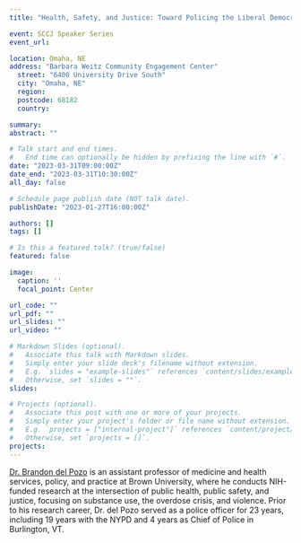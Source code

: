```yaml
---
title: "Health, Safety, and Justice: Toward Policing the Liberal Democracy"

event: SCCJ Speaker Series
event_url: 

location: Omaha, NE
address: "Barbara Weitz Community Engagement Center"
  street: "6400 University Drive South"
  city: "Omaha, NE"
  region: 
  postcode: 68182
  country: 

summary: 
abstract: ""

# Talk start and end times.
#   End time can optionally be hidden by prefixing the line with `#`.
date: "2023-03-31T09:00:00Z"
date_end: "2023-03-31T10:30:00Z"
all_day: false

# Schedule page publish date (NOT talk date).
publishDate: "2023-01-27T16:00:00Z"

authors: []
tags: []

# Is this a featured talk? (true/false)
featured: false

image:
  caption: ''
  focal_point: Center

url_code: ""
url_pdf: ""
url_slides: ""
url_video: ""

# Markdown Slides (optional).
#   Associate this talk with Markdown slides.
#   Simply enter your slide deck's filename without extension.
#   E.g. `slides = "example-slides"` references `content/slides/example-slides.md`.
#   Otherwise, set `slides = ""`.
slides:

# Projects (optional).
#   Associate this post with one or more of your projects.
#   Simply enter your project's folder or file name without extension.
#   E.g. `projects = ["internal-project"]` references `content/project/deep-learning/index.md`.
#   Otherwise, set `projects = []`.
projects:
---
```


[Dr. Brandon del  Pozo](https://brandondelpozo.com/) is an assistant professor of medicine and health services, policy, and practice at Brown University, where he conducts NIH-funded research at the intersection of public health, public safety, and justice, focusing on substance use, the overdose crisis, and violence. Prior to his research career, Dr. del Pozo served as a police officer for 23 years, including 19 years with the NYPD and 4 years as Chief of Police in Burlington, VT.